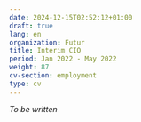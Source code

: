 ```yaml
---
date: 2024-12-15T02:52:12+01:00
draft: true
lang: en
organization: Futur
title: Interim CIO
period: Jan 2022 - May 2022
weight: 87
cv-section: employment
type: cv
---
```


_To be written_
